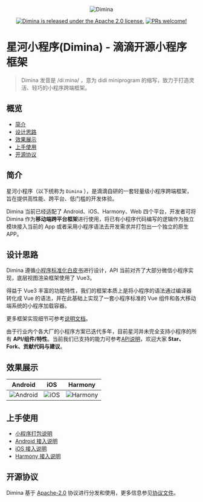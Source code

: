<div align="center">

![Dimina](https://s3-gz01.didistatic.com/packages-mait/img/yeGw4QBcQP1745495172856.png)

[![Dimina is released under the Apache 2.0 license.](https://img.shields.io/badge/License-Apache%202.0-blue)](https://github.com/didi/dimina/blob/HEAD/LICENSE)
[![PRs welcome!](https://img.shields.io/badge/PRs-welcome-brightgreen.svg)](https://github.com/didi/dimina/blob/HEAD/CONTRIBUTING.md)

</div>

# 星河小程序(Dimina) - 滴滴开源小程序框架

> Dimina 发音是 /diːminə/ ，意为 didi miniprogram 的缩写，致力于打造灵活、轻巧的小程序跨端框架。

## 概览

- [简介](#简介)
- [设计思路](#设计思路)
- [效果展示](#效果展示)
- [上手使用](#上手使用)
- [开源协议](#开源协议)

## 简介

星河小程序（以下统称为 `Dimina` ），是滴滴自研的一套轻量级小程序跨端框架，旨在提供高性能、跨平台、低门槛的开发体验。

Dimina 当前已经适配了 Android、iOS、Harmony、Web 四个平台，开发者可将 Dimina 作为**移动端跨平台框架**进行使用，将已有小程序代码编写的逻辑作为独立模块接入当前的 App 或者采用小程序语法去开发需求并打包出一个独立的原生 APP。

## 设计思路

Dimina 遵循[小程序标准化白皮书](https://www.w3.org/TR/mini-app-white-paper/)进行设计，API 当前对齐了大部分微信小程序实现，底层视图渲染框架使用了 Vue3。

得益于 Vue3 丰富的功能特性，我们的框架本质上是将小程序的语法通过编译器转化成 Vue 的语法，并在此基础上实现了一套小程序标准的 Vue 组件和各大移动端系统的小程序加载容器。

更多框架实现细节可参考[说明文档](./docs/README.md)。

由于行业内个各大厂的小程序方案已迭代多年，目前星河并未完全支持小程序的所有 **API/组件/特性**。当前我们已支持的能力可参考[API说明](./docs/API-Reference.md)，欢迎大家 **Star、Fork、贡献代码与建议**。

## 效果展示

| Android | iOS | Harmony |
| ---- | ---- | ---- |
| ![Android](https://s3-gz01.didistatic.com/packages-mait/img/FMI3BPd9Tw1745828203615.jpg) | ![iOS](https://s3-gz01.didistatic.com/packages-mait/img/yoHVmEzYZ81745827909756.jpg) | ![Harmony](https://s3-gz01.didistatic.com/packages-mait/img/YkSQUH5cbv1745828204591.jpg) |

## 上手使用

- [小程序打包说明](./fe/packages/compiler/README.md)
- [Android 接入说明](./android/README.md)
- [iOS 接入说明](./iOS/README.md)
- [Harmony 接入说明](./harmony/README.md)

## 开源协议

Dimina 基于 [Apache-2.0](https://opensource.org/license/apache-2-0) 协议进行分发和使用，更多信息参见[协议文件](LICENSE)。
